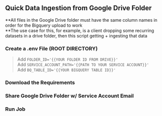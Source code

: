 ## Quick Data Ingestion from Google Drive Folder

**All files in the Google Drive folder must have the same column names in order for the Bigquery upload to work  
**The use case for this, for example, is a client dropping some recurring datasets in a drive folder, then this script getting + ingesting that data

### Create a .env File (ROOT DIRECTORY)
> Add `FOLDER_ID='{{YOUR FOLDER ID FROM DRIVE}}'`  
> Add `SERVICE_ACCOUNT_PATH='{{PATH TO YOUR SERVICE ACCOUNT}}'`  
> Add `BQ_TABLE_ID='{{YOUR BIGQUERY TABLE ID}}'`  

### Download the Requirements

### Share Google Drive Folder w/ Service Account Email

### Run Job
